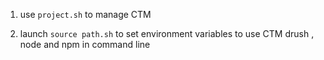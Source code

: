 1) use `project.sh` to manage CTM

2) launch `source path.sh` to set environment variables to use CTM drush , node and npm in command line

